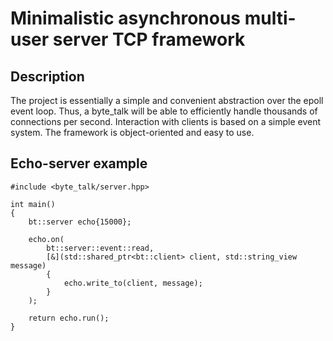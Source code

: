 # Minimalistic asynchronous multi-user server TCP framework

##  Description

The project is essentially a simple and convenient abstraction over the epoll event loop. Thus, a byte_talk will be able to efficiently handle thousands of connections per second. Interaction with clients is based on a simple event system. The framework is object-oriented and easy to use.

## Echo-server example
```
#include <byte_talk/server.hpp>

int main()
{
    bt::server echo{15000};

    echo.on(
        bt::server::event::read,
        [&](std::shared_ptr<bt::client> client, std::string_view message)
        {
            echo.write_to(client, message);
        }
    );

    return echo.run();
}
```